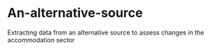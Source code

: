 # An-alternative-source
Extracting data from an alternative source to assess changes in the accommodation sector
